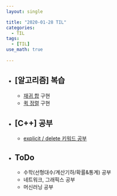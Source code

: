 ```yaml
---
layout: single

title: "2020-01-28 TIL"
categories:
  - TIL
tags:
  - [TIL]
use_math: true
 
---
```




- ## [알고리즘] 복습

  - [재귀 합](https://github.com/JangHyeonJun/AlgorithmStudy/blob/master/Algorithms/recursive_100.cpp) 구현
  - [퀵 정렬](https://github.com/JangHyeonJun/AlgorithmStudy/blob/master/Algorithms/quickSort2.cpp) 구현



- ## [C++] 공부

  - [explicit / delete 키워드 공부](https://github.com/JangHyeonJun/CPPStudy/blob/master/CPPStudy/explicit_delete.cpp)

  

- ## ToDo

  - 수학(선형대수/계산기하/확률&통계) 공부
  - 네트워크, 그래픽스 공부
  - 머신러닝 공부

